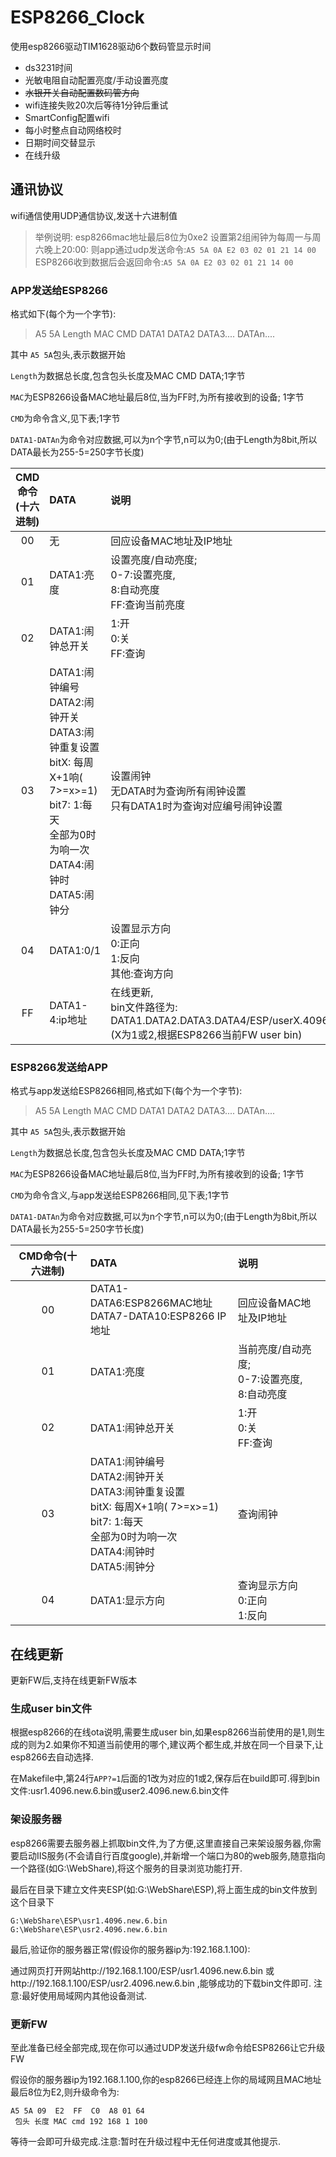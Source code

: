 # ESP8266_Clock

使用esp8266驱动TIM1628驱动6个数码管显示时间


- ds3231时间 	
- 光敏电阻自动配置亮度/手动设置亮度
- ~~水银开关自动配置数码管方向~~
- wifi连接失败20次后等待1分钟后重试
- SmartConfig配置wifi
- 每小时整点自动网络校时
- 日期时间交替显示
- 在线升级



## 通讯协议

wifi通信使用UDP通信协议,发送十六进制值

>  举例说明:
>  esp8266mac地址最后8位为0xe2
> 设置第2组闹钟为每周一与周六晚上20:00:
> 则app通过udp发送命令:`A5 5A 0A E2 03 02 01 21 14 00`
> ESP8266收到数据后会返回命令:`A5 5A 0A E2 03 02 01 21 14 00`



### APP发送给ESP8266

格式如下(每个为一个字节):

> A5 5A Length MAC CMD DATA1 DATA2 DATA3.... DATAn....

其中 `A5 5A`包头,表示数据开始

`Length`为数据总长度,包含包头长度及MAC CMD DATA;1字节

`MAC`为ESP8266设备MAC地址最后8位,当为FF时,为所有接收到的设备; 1字节

`CMD`为命令含义,见下表;1字节

`DATA1-DATAn`为命令对应数据,可以为n个字节,n可以为0;(由于Length为8bit,所以DATA最长为255-5=250字节长度)



| CMD命令(十六进制) | DATA                                                         | 说明                                                         |
| :---------------: | :----------------------------------------------------------- | :----------------------------------------------------------- |
|        00         | 无                                                           | 回应设备MAC地址及IP地址                                      |
|        01         | DATA1:亮度                                                   | 设置亮度/自动亮度;<br />0-7:设置亮度,<br />8:自动亮度<br />FF:查询当前亮度 |
|        02         | DATA1:闹钟总开关                                             | 1:开<br />0:关<br />FF:查询                                  |
|        03         | DATA1:闹钟编号<br />DATA2:闹钟开关<br />DATA3:闹钟重复设置<br />  bitX: 每周X+1响( 7>=x>=1)<br />  bit7: 1:每天<br />  全部为0时为响一次<br />DATA4:闹钟时<br />DATA5:闹钟分 | 设置闹钟<br />无DATA时为查询所有闹钟设置<br />只有DATA1时为查询对应编号闹钟设置 |
|        04         | DATA1:0/1<br />                                              | 设置显示方向<br />0:正向<br />1:反向<br />其他:查询方向      |
|        FF         | DATA1-4:ip地址                                               | 在线更新,<br />bin文件路径为:<br />DATA1.DATA2.DATA3.DATA4/ESP/userX.4096.new.6.bin<br />(X为1或2,根据ESP8266当前FW user bin) |





### ESP8266发送给APP

格式与app发送给ESP8266相同,格式如下(每个为一个字节):

> A5 5A Length MAC CMD DATA1 DATA2 DATA3.... DATAn....

其中 `A5 5A`包头,表示数据开始

`Length`为数据总长度,包含包头长度及MAC CMD DATA;1字节

`MAC`为ESP8266设备MAC地址最后8位,当为FF时,为所有接收到的设备; 1字节

`CMD`为命令含义,与app发送给ESP8266相同,见下表;1字节

`DATA1-DATAn`为命令对应数据,可以为n个字节,n可以为0;(由于Length为8bit,所以DATA最长为255-5=250字节长度)



| CMD命令(十六进制) | DATA                                                         | 说明                                                        |
| :---------------: | :----------------------------------------------------------- | :---------------------------------------------------------- |
|        00         | DATA1-DATA6:ESP8266MAC地址<br />DATA7-DATA10:ESP8266 IP地址  | 回应设备MAC地址及IP地址                                     |
|        01         | DATA1:亮度                                                   | 当前亮度/自动亮度;<br />0-7:设置亮度,<br />8:自动亮度<br /> |
|        02         | DATA1:闹钟总开关                                             | 1:开<br />0:关<br />FF:查询                                 |
|        03         | DATA1:闹钟编号<br />DATA2:闹钟开关<br />DATA3:闹钟重复设置<br />  bitX: 每周X+1响( 7>=x>=1)<br />  bit7: 1:每天<br />  全部为0时为响一次<br />DATA4:闹钟时<br />DATA5:闹钟分 | 查询闹钟                                                    |
|        04         | DATA1:显示方向                                               | 查询显示方向<br />0:正向<br />1:反向                        |



## 在线更新

更新FW后,支持在线更新FW版本

### 生成user bin文件

根据esp8266的在线ota说明,需要生成user bin,如果esp8266当前使用的是1,则生成的则为2.如果你不知道当前使用的哪个,建议两个都生成,并放在同一个目录下,让esp8266去自动选择.

在Makefile中,第24行`APP?=1`后面的1改为对应的1或2,保存后在build即可.得到bin文件:usr1.4096.new.6.bin或user2.4096.new.6.bin文件

### 架设服务器

esp8266需要去服务器上抓取bin文件,为了方便,这里直接自己来架设服务器,你需要启动IIS服务(不会请自行百度google),并新增一个端口为80的web服务,随意指向一个路径(如G:\WebShare),将这个服务的目录浏览功能打开.

最后在目录下建立文件夹ESP(如:G:\WebShare\ESP),将上面生成的bin文件放到这个目录下

```
G:\WebShare\ESP\usr1.4096.new.6.bin
G:\WebShare\ESP\usr2.4096.new.6.bin
```

最后,验证你的服务器正常(假设你的服务器ip为:192.168.1.100):

通过网页打开网站http://192.168.1.100/ESP/usr1.4096.new.6.bin 或http://192.168.1.100/ESP/usr2.4096.new.6.bin ,能够成功的下载bin文件即可. 注意:最好使用局域网内其他设备测试.

### 更新FW

至此准备已经全部完成,现在你可以通过UDP发送升级fw命令给ESP8266让它升级FW

假设你的服务器ip为192.168.1.100,你的esp8266已经连上你的局域网且MAC地址最后8位为E2,则升级命令为:

```
A5 5A 09  E2  FF  C0  A8 01 64
 包头 长度 MAC cmd 192 168 1 100
```

等待一会即可升级完成.注意:暂时在升级过程中无任何进度或其他提示.